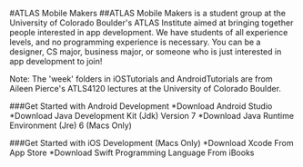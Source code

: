 #ATLAS Mobile Makers 
##ATLAS Mobile Makers is a student group at the University of Colorado Boulder's ATLAS Institute aimed at bringing together people interested in app development. We have students of all experience levels, and no programming experience is necessary. You can be a designer, CS major, business major, or someone  who is just interested in app development to join!

Note: The 'week' folders in iOSTutorials and AndroidTutorials are from Aileen Pierce's ATLS4120 lectures at the University of Colorado Boulder.



###Get Started with Android Development
*Download Android Studio
*Download Java Development Kit (Jdk) Version 7
*Download Java Runtime Environment (Jre) 6 (Macs Only)


###Get Started with iOS Development (Macs Only)
*Download Xcode From App Store
*Download Swift Programming Language From iBooks

